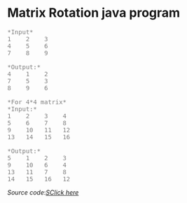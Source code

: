 # Matrix Rotation java program

<pre style="color : gray">
*Input*
1    2    3
4    5    6
7    8    9

*Output:*
4    1    2
7    5    3
8    9    6

*For 4*4 matrix*
*Input:*
1    2    3    4    
5    6    7    8
9    10   11   12
13   14   15   16

*Output:*
5    1    2    3
9    10   6    4
13   11   7    8
14   15   16   12
</pre>
 
 *Source code*:[*SClick here*](https://github.com/injusticescorpio/MatrixRotation/blob/master/matrixrotation.java)

